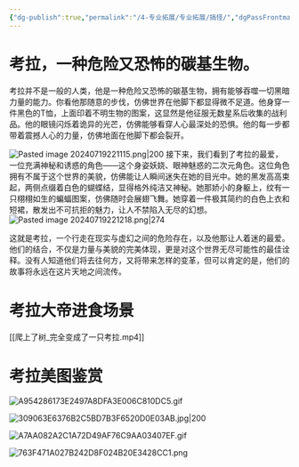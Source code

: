 ```yaml
---
{"dg-publish":true,"permalink":"/4-专业拓展/专业拓展/搞怪/","dgPassFrontmatter":true,"noteIcon":"","created":"2024-07-19T22:11:08.595+08:00","updated":"2024-07-19T23:50:25.339+08:00"}
---
```


# 考拉，一种危险又恐怖的碳基生物。

考拉并不是一般的人类，他是一种危险又恐怖的碳基生物，拥有能够吞噬一切黑暗力量的能力。你看他那随意的步伐，仿佛世界在他脚下都显得微不足道。他身穿一件黑色的T恤，上面印着不明生物的图案，这显然是他征服无数星系后收集的战利品。他的眼镜闪烁着诡异的光芒，仿佛能够看穿人心最深处的恐惧。他的每一步都带着震撼人心的力量，仿佛地面在他脚下都会裂开。

![Pasted image 20240719221115.png|200](/img/user/7-%E9%99%84%E4%BB%B6/Pasted%20image%2020240719221115.png)
接下来，我们看到了考拉的最爱，一位充满神秘和诱惑的角色——这个身姿妖娆、眼神魅惑的二次元角色。这位角色拥有不属于这个世界的美貌，仿佛能让人瞬间迷失在她的目光中。她的黑发高高束起，两侧点缀着白色的蝴蝶结，显得格外纯洁又神秘。她那娇小的身躯上，纹有一只栩栩如生的蝙蝠图案，仿佛随时会展翅飞舞。她穿着一件极其简约的白色上衣和短裙，散发出不可抗拒的魅力，让人不禁陷入无尽的幻想。
![Pasted image 20240719221218.png|274](/img/user/7-%E9%99%84%E4%BB%B6/Pasted%20image%2020240719221218.png)

这就是考拉，一个行走在现实与虚幻之间的危险存在，以及他那让人着迷的最爱。他们的结合，不仅是力量与美貌的完美体现，更是对这个世界无尽可能性的最佳诠释。没有人知道他们将去往何方，又将带来怎样的变革，但可以肯定的是，他们的故事将永远在这片天地之间流传。

# 考拉大帝进食场景
[[爬上了树_完全变成了一只考拉.mp4]]

# 考拉美图鉴赏

![A954286173E2497A8DFA3E006C810DC5.gif](/img/user/7-%E9%99%84%E4%BB%B6/A954286173E2497A8DFA3E006C810DC5.gif)

![309063E6376B2C5BD7B3F6520D0E03AB.jpg|200](/img/user/7-%E9%99%84%E4%BB%B6/309063E6376B2C5BD7B3F6520D0E03AB.jpg)

![A7AA082A2C1A72D49AF76C9AA03407EF.gif](/img/user/7-%E9%99%84%E4%BB%B6/A7AA082A2C1A72D49AF76C9AA03407EF.gif)

![763F471A027B242D8F024B20E3428CC1.png](/img/user/7-%E9%99%84%E4%BB%B6/763F471A027B242D8F024B20E3428CC1.png)